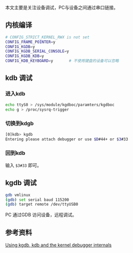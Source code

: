 本文主要是关注设备调试，PC与设备之间通过串口链接。

## 内核编译

```bash
# CONFIG_STRICT_KERNEL_RWX is not set
CONFIG_FRAME_POINTER=y
CONFIG_KGDB=y
CONFIG_KGDB_SERIAL_CONSOLE=y
CONFIG_KGDB_KDB=y
CONFIG_KDB_KEYBOARD=y		# 不使用键盘的设备可以忽略
```



## kdb 调试

### 进入kdb

```bash
echo ttyS0 > /sys/module/kgdboc/paramters/kgdboc
echo g > /proc/sysrq-trigger
```

### 切换到kdgb

```bash
[0]kdb> kgdb
Entering please attach debugger or use $D#44+ or $3#33
```

### 回到kdb

输入 `$3#33` 即可。



## kgdb 调试

```bash
gdb vmlinux
(gdb) set serial baud 115200
(gdb) target remote /dev/ttyUSB0
```



PC 通过GDB 访问设备，远程调试。



## 参考资料

[Using kgdb, kdb and the kernel debugger internals](https://www.kernel.org/doc/html/v4.15/dev-tools/kgdb.html)

